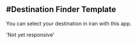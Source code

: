 #Destination Finder Template
---
You can select your destination in iran with this app.

'Not yet responsive'
